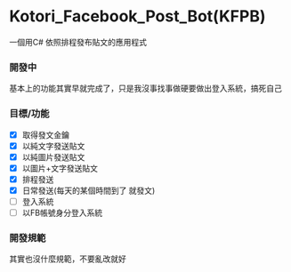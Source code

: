 Kotori_Facebook_Post_Bot(KFPB)
==============================
一個用C# 依照排程發布貼文的應用程式

### 開發中
基本上的功能其實早就完成了，只是我沒事找事做硬要做出登入系統，搞死自己

### 目標/功能
- [x] 取得發文金鑰
- [x] 以純文字發送貼文
- [x] 以純圖片發送貼文
- [x] 以圖片+文字發送貼文
- [x] 排程發送
- [x] 日常發送(每天的某個時間到了 就發文)
- [ ] 登入系統
- [ ] 以FB帳號身分登入系統

### 開發規範
其實也沒什麼規範，不要亂改就好
